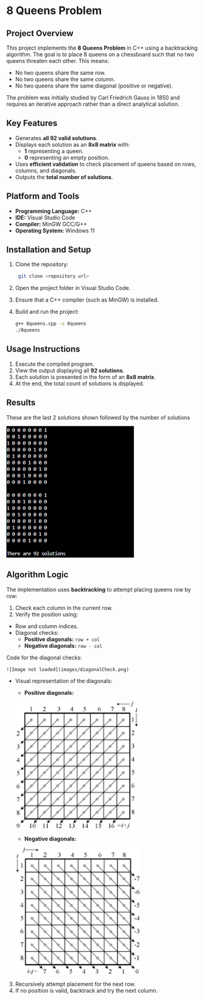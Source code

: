 # 8 Queens Problem

## Project Overview

This project implements the **8 Queens Problem** in C++ using a backtracking algorithm. The goal is to place 8 queens on a chessboard such that no two queens threaten each other. This means:

- No two queens share the same row.
- No two queens share the same column.
- No two queens share the same diagonal (positive or negative).

The problem was initially studied by Carl Friedrich Gauss in 1850 and requires an iterative approach rather than a direct analytical solution.

## Key Features

- Generates **all 92 valid solutions**.
- Displays each solution as an **8x8 matrix** with:
  - **1** representing a queen.
  - **0** representing an empty position.
- Uses **efficient validation** to check placement of queens based on rows, columns, and diagonals.
- Outputs the **total number of solutions**.

## Platform and Tools

- **Programming Language:** C++
- **IDE:** Visual Studio Code
- **Compiler:** MinGW GCC/G++
- **Operating System:** Windows 11

## Installation and Setup

1. Clone the repository:
   ```bash
    git clone <repository url>
   ```
    
2. Open the project folder in Visual Studio Code.
3. Ensure that a C++ compiler (such as MinGW) is installed.
4. Build and run the project:
   ```bash
   g++ 8queens.cpp -o 8queens
   ./8queens
   ```

## Usage Instructions

1. Execute the compiled program.
2. View the output displaying all **92 solutions**.
3. Each solution is presented in the form of an **8x8 matrix**.
4. At the end, the total count of solutions is displayed.

## Results

These are the last 2 solutions shown followed by the number of solutions

![Image not loaded](images/output.png)

## Algorithm Logic

The implementation uses **backtracking** to attempt placing queens row by row:

1. Check each column in the current row.
2. Verify the position using:
- Row and column indices.
- Diagonal checks:
    - **Positive diagonals:** `row + col`
    - **Negative diagonals:** `row - col`
    
Code for the diagonal checks:

    ![Image not loaded](images/diagonalCheck.png)

- Visual representation of the diagonals:
    
    - **Positive diagonals:**

    ![Image not loaded](images/positive.png)   

    - **Negative diagonals:**

    ![Image not loaded](images/negative.png)

3. Recursively attempt placement for the next row.
4. If no position is valid, backtrack and try the next column.

